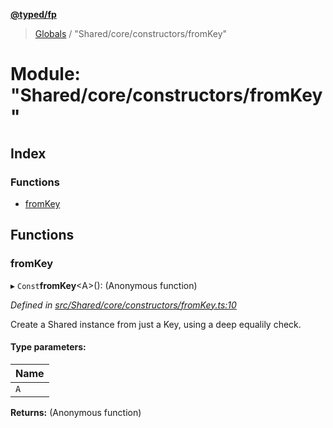 **[@typed/fp](../README.md)**

> [Globals](../globals.md) / "Shared/core/constructors/fromKey"

# Module: "Shared/core/constructors/fromKey"

## Index

### Functions

* [fromKey](_shared_core_constructors_fromkey_.md#fromkey)

## Functions

### fromKey

▸ `Const`**fromKey**\<A>(): (Anonymous function)

*Defined in [src/Shared/core/constructors/fromKey.ts:10](https://github.com/TylorS/typed-fp/blob/ac98ca1/src/Shared/core/constructors/fromKey.ts#L10)*

Create a Shared instance from just a Key, using a deep equalily check.

#### Type parameters:

Name |
------ |
`A` |

**Returns:** (Anonymous function)
